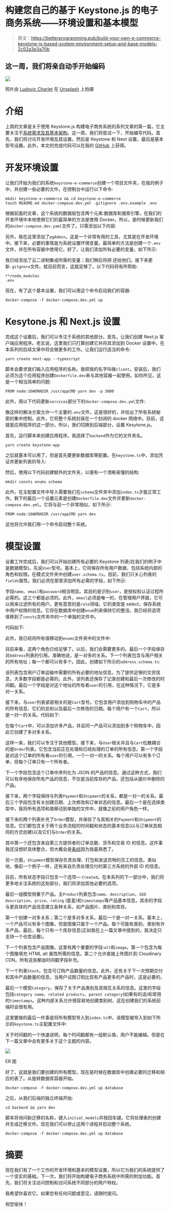 # 构建您自己的基于 Keystone.js 的电子商务系统——环境设置和基本模型

> 原文：<https://betterprogramming.pub/build-your-own-e-commerce-keystone-js-based-system-environment-setup-and-base-models-2c02a3e3a70b>

## 这一周，我们将亲自动手开始编码

![](img/e72a27b203244a6d9156347852e789fb.png)

照片由 [Ludovic Charlet](https://unsplash.com/@ludo_photos?utm_source=medium&utm_medium=referral) 在 [Unsplash](https://unsplash.com?utm_source=medium&utm_medium=referral) 上拍摄

# 介绍

上周的文章是关于使用 Keystone.js 构建电子商务系统的系列文章的第一篇，它主要关注于[系统需求及其基本架构](/build-your-own-e-commerce-keystone-js-based-system-requirements-and-architecture-3d639241b963)。这一周，我们将尝试一下，开始编写代码。首先，我们将讨论开发环境及其设置。然后是 Keystone 和 Next 设置，最后是基本型号设置。此外，本文的完成代码可以在我的 [GitHub](https://github.com/eabald/keystone-e-commerce/tree/Environment-setup-and-base-models) 上获得。

# 开发环境设置

让我们开始为我们的系统`keystone-e-commerce`创建一个项目文件夹，在我的例子中，并创建一些必要的文件。在控制台中运行以下命令:

```
mkdir keystone-e-commerce && cd keystone-e-commerce
touch README.md docker-compose.dev.yml .gitignore .env.example .env
```

根据前面的文章，这个系统的数据层包含两个元素:数据库和搜索引擎。在我们的开发环境中本地使用它们的最简单的方法是使用 Docker。所以，是时候更新我们的`docker-compose.dev.yaml`文件了。只需添加以下内容:

另外，我在这里添加了`pgAdmin`。这是一个非常有用的工具，尤其是在开发环境中。接下来，必要的事情是为系统设置环境变量。最简单的方法是创建一个`.env`文件，并在所有容器中使用它。好了，让我们添加所有必要的变量，如下所示:

我已经添加了云二进制集成所需的变量；我们稍后将把
还给他们。接下来更新`.gitgnore`文件。就目前而言，这就足够了。以下代码将有所帮助:

```
**/node_modules
.env
```

现在，有了这个基本设置，我们可以用这个命令启动我们的容器:

```
docker-compose -f docker-compose.dev.yml up
```

# Kesytone.js 和 Next.js 设置

完成这个设置后，我们可以专注于系统的其他部分。首先，让我们创建 Next.js 客户端应用程序。老实说，这里我们只打算创建它并将其添加到 Docker 设置中。在本系列的后续文章中将会做更多的工作。让我们运行适当的命令:

```
yarn create next-app --typescript
```

脚本会要求我们输入应用程序的名称。我把我的名字叫做`client`。安装后，我们必须为这个应用程序创建`Dockerfile.dev`来与其他容器一起使用。如你所见，这是一个相当简单的问题:

```
FROM node:16WORKDIR /usr/appCMD yarn dev -p 3000
```

此外，用以下代码更新`services`部分下的`docker-compose.dev.yml`文件:

像这样的解决方案允许一个主要的`.env`文件，这是很好的，并给出了所有系统秘密的集中控制。此外，它将整个系统封装在一个封闭的 docker 网络中。目前，这就是应用程序的这一部分。所以，我们切换到后端部分，设置 Kesytone.js。

首先，运行脚本来创建应用程序。我选择了`backend`作为它的文件夹名。

```
yarn create keystone-app
```

之后就基本可以用了，但是首先要更新数据库等配置。在`keystone.ts`中，添加凭证并更新列表的导入:

然后，使用以下代码创建额外的文件夹，以便有一个清晰易懂的结构:

```
mkdir consts enums schema
```

此外，在主配置文件中导入需要我们在`schema`文件夹中添加`index.ts`才能正常工作。剩下的最后一个设置元素是创建`Dockerfile.dev`文件并更新`docker-compose.dev.yml`。它将与前一个非常相似，如下所示:

```
FROM node:16WORKDIR /usr/appCMD yarn dev
```

这也将允许我们用一个命令启动整个系统。

# 模型设置

设置工作完成后，我们可以开始创建所有必要的 Keystone 列表(在我们的例子中是数据模型)。先说`User`型号。基本上，它将保存所有用户数据，包括系统内部的角色和权限。在模式文件夹中创建`user.schema.ts`。目前，我们只关心列表的`fields`属性。我们必须在那里添加所有必需的字段，如下所示:

字段`name`、`email`和`password`相当明显。其目的是识别`user`，是授权和认证过程所必需的。这三个都是必须的。此外，`email`必须是唯一的，在管理用户界面，它可以用来过滤所有的用户。更有意思的是`role`领域。它的类型是 select，保存系统中用户权限的信息。它将在数据库中创建`enum`列来保持它的整洁。我已经将选项值移到了`consts`文件夹中的一个单独的文件中。

代码如下:

此外，我已经将所有值移动到`enums`文件夹中的文件中:

目前来看，这两个角色已经足够了。以后，我们会需要更多的。最后一个字段保存对`Address`列表的引用。准确地说，是一对多的关系。下一个列表包含与用户相关的所有地址；每一个都可以有多个。因此，创建如下所示的`address.schema.ts`:

该列表包含用户订单运输中需要的所有必要的地址信息。为了提供足够的交货信息，大多数字段都是必需的。此外，该列表还保存了记录创建和最后一次修改的时间戳。最后一个字段是对这个地址的所有者`user`的引用，在这种情况下，它是多对一关系。

接下来，与`user`列表紧密相关的是`Cart`型号。它包含用户添加到购物车中的产品的所有信息、它们的总和以及最后一次修改的日期。每个用户有一个`Cart`，所以是一对一的关系。代码如下:

在每个`Cart`中，可以添加许多产品，并且同一产品可以添加到多个购物车中，因此它创建了多对多关系。

这样一来，我们可以专注于其他模型。接下来，与`User`相关并且与`Cart`松散耦合的是`Order`列表。它包含当前正在处理和已经处理的订单的所有信息。第一个字段是对这个订单的所有者`user`的引用，一个一对一的关系。每个用户可以有多个订单，但每个订单只有一个所有者。

下一个字段包含这个订单中序列化为 JSON 的产品的信息。通过这种方式，我们可以有序地保存所有产品的信息，不仅是当前库存的产品，还包括从报价中删除的产品。

接下来，两个字段保持与列表`Payment`和`Shipment`的关系，都是一对一的关系。最后三个字段包含有关创建日期、上次修改和订单状态的信息。最后一个是在选择类型中，我将所有选项和值移动到单独的文件中，就像之前的用户角色一样。

接下来的两个列表补充了`Order`模型，并保存了与其相关的`Payment`和`Shipment`的信息。它们都包含关于两个业务流程的时间戳和状态的基本信息(以与订单状态相同的方式创建)以及它们与`Order`的关系。

其中第一个还包含来自第三方提供者的订单总数、货币和交易 ID 的信息。这件事我还没想好具体整合，但大概会是[条纹](https://stripe.com/)因为我最熟悉了。

另一方面，`Shipment`模型保存负责处理、打包和发送货物的员工的信息。类似地，像前一个例子一样，还有来自负责处理交付的第三方系统的外部 ID 的信息。

目前，所有状态字段只包含一个选项— `Created`。在本系列的下一部分中，我们将更多地关注系统的这些部分，我们将添加其他必要的选项。

最后一组模型侧重于产品。主`Product`列表包含`name`、`description`、`SEO description`、`price`、`rating` (星星)和`timestamps`等产品基本信息。其余的字段与更具体的产品信息建立各种关系，如产品图片、类别和库存。

第一个创建一对多关系；第二个是多对多关系，最后一个是一对一关系。基本上，一个产品可以有多个图像，但是图像只属于一个产品。每个可能有类别，类别有许多产品，最后，每个只有一个库存信息(正如我在上一篇文章中提到的，我决定只支持一个仓库设置)。

下一个列表包含产品图像。这里有两个重要的字段:`alt`和`image`。第一个包含为每个图像填充 HTML alt 属性所需的信息。第二个允许直接上传图片到 Cloudinary CDN。所有这些都由时间戳字段补充。

下一个列表`Stock`，包含可订购产品数量的信息。此外，还有关于下一次预期交付和其中产品数量的信息。当用户试图订购比现有产品更多的产品时，这是必要的。

最后一个模型`Category`，保存了关于产品类别及其相互关系的信息。这里的字段包括`category name`、`related products`、`parent category`(如果有的话)和常用的`timestamps`。这种内部关系允许很容易地创建类别树，这在创建我们的系统前端时会很有用。

这里要做的最后一件事是将所有模型导入到`index.ts`中，该模型被导入到如下所示的`keystone.ts`主配置文件中:

关于时间戳的一个快速说明，每个时间戳都有一组默认值，用户不能编辑。但是在下一篇文章中会有更多关于这个主题的内容。

![](img/8f301c6d7bd249ad4bd56490fb0a2d20.png)

ER 图

好了，这就是我们要创建的所有模型。现在是时候在数据库中创建必要的迁移和相应的表了。从旋转数据库容器开始。

```
docker-compose -f docker-compose.dev.yml up database
```

之后，从我们后端的独立终端开始:

```
cd backend && yarn dev
```

脚本将询问新迁移的名称，键入`initial_models`并按回车键。它将处理表的创建并生成迁移文件。现在我们可以停止这两个进程并启动整个系统。

```
docker-compose -f docker-compose.dev.yml up database
```

# 摘要

现在我们有了一个工作的开发环境和基本的模型设置，所以它为我们的系统提供了一个坚实的基础。下一次，我们将开始构建电子商务系统中所需的附加功能。首先，我们将关注访问控制和访问系统不同部分的用户特权。

我希望你喜欢它。如果您有任何问题或意见，请随时提问。

祝您愉快！